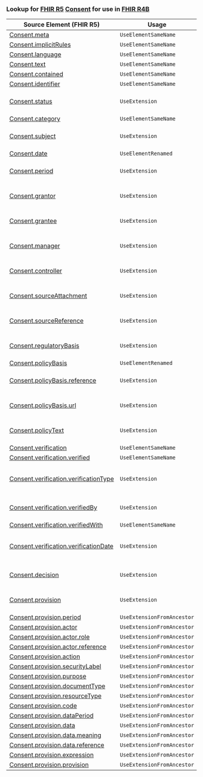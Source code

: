 ### Lookup for [FHIR R5](https://hl7.org/fhir/R5/) [Consent](https://hl7.org/fhir/R5/Consent.html) for use in [FHIR R4B](https://hl7.org/fhir/R4B/)

| Source Element (FHIR R5) | Usage | Target |
| -------------- | ----- | ------ |
| [Consent.meta](https://hl7.org/fhir/R5/Consent.html#resource) | `UseElementSameName` | [Consent.meta](https://hl7.org/fhir/R4B/Consent.html#resource) |
| [Consent.implicitRules](https://hl7.org/fhir/R5/Consent.html#resource) | `UseElementSameName` | [Consent.implicitRules](https://hl7.org/fhir/R4B/Consent.html#resource) |
| [Consent.language](https://hl7.org/fhir/R5/Consent.html#resource) | `UseElementSameName` | [Consent.language](https://hl7.org/fhir/R4B/Consent.html#resource) |
| [Consent.text](https://hl7.org/fhir/R5/Consent.html#resource) | `UseElementSameName` | [Consent.text](https://hl7.org/fhir/R4B/Consent.html#resource) |
| [Consent.contained](https://hl7.org/fhir/R5/Consent.html#resource) | `UseElementSameName` | [Consent.contained](https://hl7.org/fhir/R4B/Consent.html#resource) |
| [Consent.identifier](https://hl7.org/fhir/R5/Consent.html#resource) | `UseElementSameName` | [Consent.identifier](https://hl7.org/fhir/R4B/Consent.html#resource) |
| [Consent.status](https://hl7.org/fhir/R5/Consent.html#resource) | `UseExtension` | [http://hl7.org/fhir/5.0/StructureDefinition/extension-Consent.status](StructureDefinition-ext-R5-Consent.status.html) |
| [Consent.category](https://hl7.org/fhir/R5/Consent.html#resource) | `UseElementSameName` | [Consent.category](https://hl7.org/fhir/R4B/Consent.html#resource) |
| [Consent.subject](https://hl7.org/fhir/R5/Consent.html#resource) | `UseExtension` | [http://hl7.org/fhir/5.0/StructureDefinition/extension-Consent.subject](StructureDefinition-ext-R5-Consent.subject.html) |
| [Consent.date](https://hl7.org/fhir/R5/Consent.html#resource) | `UseElementRenamed` | [Consent.dateTime](https://hl7.org/fhir/R4B/Consent.html#resource) |
| [Consent.period](https://hl7.org/fhir/R5/Consent.html#resource) | `UseExtension` | [http://hl7.org/fhir/5.0/StructureDefinition/extension-Consent.period](StructureDefinition-ext-R5-Consent.period.html) |
| [Consent.grantor](https://hl7.org/fhir/R5/Consent.html#resource) | `UseExtension` | [http://hl7.org/fhir/5.0/StructureDefinition/extension-Consent.grantor](StructureDefinition-ext-R5-Consent.grantor.html) |
| [Consent.grantee](https://hl7.org/fhir/R5/Consent.html#resource) | `UseExtension` | [http://hl7.org/fhir/5.0/StructureDefinition/extension-Consent.grantee](StructureDefinition-ext-R5-Consent.grantee.html) |
| [Consent.manager](https://hl7.org/fhir/R5/Consent.html#resource) | `UseExtension` | [http://hl7.org/fhir/5.0/StructureDefinition/extension-Consent.manager](StructureDefinition-ext-R5-Consent.manager.html) |
| [Consent.controller](https://hl7.org/fhir/R5/Consent.html#resource) | `UseExtension` | [http://hl7.org/fhir/5.0/StructureDefinition/extension-Consent.controller](StructureDefinition-ext-R5-Consent.controller.html) |
| [Consent.sourceAttachment](https://hl7.org/fhir/R5/Consent.html#resource) | `UseExtension` | [http://hl7.org/fhir/5.0/StructureDefinition/extension-Consent.sourceAttachment](StructureDefinition-ext-R5-Consent.sourceAttachment.html) |
| [Consent.sourceReference](https://hl7.org/fhir/R5/Consent.html#resource) | `UseExtension` | [http://hl7.org/fhir/5.0/StructureDefinition/extension-Consent.sourceReference](StructureDefinition-ext-R5-Consent.sourceReference.html) |
| [Consent.regulatoryBasis](https://hl7.org/fhir/R5/Consent.html#resource) | `UseExtension` | [http://hl7.org/fhir/5.0/StructureDefinition/extension-Consent.regulatoryBasis](StructureDefinition-ext-R5-Consent.regulatoryBasis.html) |
| [Consent.policyBasis](https://hl7.org/fhir/R5/Consent.html#resource) | `UseElementRenamed` | [Consent.policy](https://hl7.org/fhir/R4B/Consent.html#resource) |
| [Consent.policyBasis.reference](https://hl7.org/fhir/R5/Consent.html#resource) | `UseExtension` | [http://hl7.org/fhir/5.0/StructureDefinition/extension-Consent.policyBasis.reference](StructureDefinition-ext-R5-Consent.po.reference.html) |
| [Consent.policyBasis.url](https://hl7.org/fhir/R5/Consent.html#resource) | `UseExtension` | [http://hl7.org/fhir/5.0/StructureDefinition/extension-Consent.policyBasis.url](StructureDefinition-ext-R5-Consent.po.url.html) |
| [Consent.policyText](https://hl7.org/fhir/R5/Consent.html#resource) | `UseExtension` | [http://hl7.org/fhir/5.0/StructureDefinition/extension-Consent.policyText](StructureDefinition-ext-R5-Consent.policyText.html) |
| [Consent.verification](https://hl7.org/fhir/R5/Consent.html#resource) | `UseElementSameName` | [Consent.verification](https://hl7.org/fhir/R4B/Consent.html#resource) |
| [Consent.verification.verified](https://hl7.org/fhir/R5/Consent.html#resource) | `UseElementSameName` | [Consent.verification.verified](https://hl7.org/fhir/R4B/Consent.html#resource) |
| [Consent.verification.verificationType](https://hl7.org/fhir/R5/Consent.html#resource) | `UseExtension` | [http://hl7.org/fhir/5.0/StructureDefinition/extension-Consent.verification.verificationType](StructureDefinition-ext-R5-Consent.ve.verificationType.html) |
| [Consent.verification.verifiedBy](https://hl7.org/fhir/R5/Consent.html#resource) | `UseExtension` | [http://hl7.org/fhir/5.0/StructureDefinition/extension-Consent.verification.verifiedBy](StructureDefinition-ext-R5-Consent.ve.verifiedBy.html) |
| [Consent.verification.verifiedWith](https://hl7.org/fhir/R5/Consent.html#resource) | `UseElementSameName` | [Consent.verification.verifiedWith](https://hl7.org/fhir/R4B/Consent.html#resource) |
| [Consent.verification.verificationDate](https://hl7.org/fhir/R5/Consent.html#resource) | `UseExtension` | [http://hl7.org/fhir/5.0/StructureDefinition/extension-Consent.verification.verificationDate](StructureDefinition-ext-R5-Consent.ve.verificationDate.html) |
| [Consent.decision](https://hl7.org/fhir/R5/Consent.html#resource) | `UseExtension` | [http://hl7.org/fhir/5.0/StructureDefinition/extension-Consent.decision](StructureDefinition-ext-R5-Consent.decision.html) |
| [Consent.provision](https://hl7.org/fhir/R5/Consent.html#resource) | `UseExtension` | [http://hl7.org/fhir/5.0/StructureDefinition/extension-Consent.provision](StructureDefinition-ext-R5-Consent.provision.html) |
| [Consent.provision.period](https://hl7.org/fhir/R5/Consent.html#resource) | `UseExtensionFromAncestor` | - |
| [Consent.provision.actor](https://hl7.org/fhir/R5/Consent.html#resource) | `UseExtensionFromAncestor` | - |
| [Consent.provision.actor.role](https://hl7.org/fhir/R5/Consent.html#resource) | `UseExtensionFromAncestor` | - |
| [Consent.provision.actor.reference](https://hl7.org/fhir/R5/Consent.html#resource) | `UseExtensionFromAncestor` | - |
| [Consent.provision.action](https://hl7.org/fhir/R5/Consent.html#resource) | `UseExtensionFromAncestor` | - |
| [Consent.provision.securityLabel](https://hl7.org/fhir/R5/Consent.html#resource) | `UseExtensionFromAncestor` | - |
| [Consent.provision.purpose](https://hl7.org/fhir/R5/Consent.html#resource) | `UseExtensionFromAncestor` | - |
| [Consent.provision.documentType](https://hl7.org/fhir/R5/Consent.html#resource) | `UseExtensionFromAncestor` | - |
| [Consent.provision.resourceType](https://hl7.org/fhir/R5/Consent.html#resource) | `UseExtensionFromAncestor` | - |
| [Consent.provision.code](https://hl7.org/fhir/R5/Consent.html#resource) | `UseExtensionFromAncestor` | - |
| [Consent.provision.dataPeriod](https://hl7.org/fhir/R5/Consent.html#resource) | `UseExtensionFromAncestor` | - |
| [Consent.provision.data](https://hl7.org/fhir/R5/Consent.html#resource) | `UseExtensionFromAncestor` | - |
| [Consent.provision.data.meaning](https://hl7.org/fhir/R5/Consent.html#resource) | `UseExtensionFromAncestor` | - |
| [Consent.provision.data.reference](https://hl7.org/fhir/R5/Consent.html#resource) | `UseExtensionFromAncestor` | - |
| [Consent.provision.expression](https://hl7.org/fhir/R5/Consent.html#resource) | `UseExtensionFromAncestor` | - |
| [Consent.provision.provision](https://hl7.org/fhir/R5/Consent.html#resource) | `UseExtensionFromAncestor` | - |
